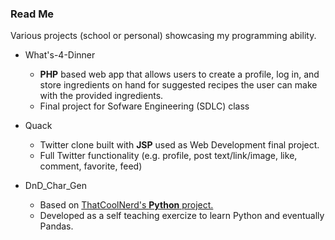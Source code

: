 ### Read Me

Various projects (school or personal) showcasing my programming ability.

- What's-4-Dinner
  - **PHP** based web app that allows users to create a profile, log in, and store ingredients on hand for suggested recipes the user can make with the provided ingredients.
  - Final project for Sofware Engineering (SDLC) class

- Quack
  - Twitter clone built with **JSP** used as Web Development final project.
  - Full Twitter functionality (e.g. profile, post text/link/image, like, comment, favorite, feed)

- DnD_Char_Gen
  - Based on [ThatCoolNerd's **Python** project.](https://github.com/ThatCoolNerd/dnd_5e_character_generator)
  - Developed as a self teaching exercize to learn Python and eventually Pandas.
